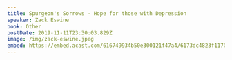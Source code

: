 ```yaml
---
title: Spurgeon's Sorrows - Hope for those with Depression
speaker: Zack Eswine
book: Other
postDate: 2019-11-11T23:30:03.829Z
image: /img/zack-eswine.jpeg
embed: https://embed.acast.com/616749934b50e300121f47a4/6173dc4823f11700154c8a02?theme=light&subscribe=false
---
```

